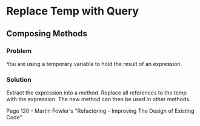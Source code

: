 # Replace Temp with Query

## Composing Methods

### Problem
You are using a temporary variable to hold the result of an expression.

### Solution
Extract the expression into a method. Replace all references to the temp with the expression. The new method can then be used in other methods.

Page 120 - Martin Fowler's "Refactoring - Improving The Design of Existing Code".